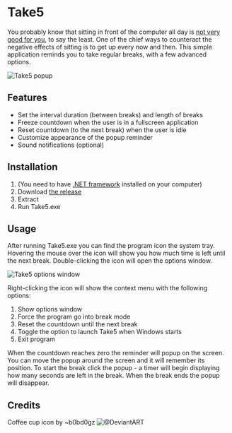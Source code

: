 Take5
=====

You probably know that sitting in front of the computer all day is [not very good for you](http://lifehacker.com/5879536/how-sitting-all-day-is-damaging-your-body-and-how-you-can-counteract-it), to say the least. One of the chief ways to counteract the negative effects of sitting is to get up every now and then. This simple application reminds you to take regular breaks, with a few advanced options.

![Take5 popup](http://i.imgur.com/AbGotbr.png)


Features
---------

* Set the interval duration (between breaks) and length of breaks
* Freeze countdown when the user is in a fullscreen application   
* Reset countdown (to the next break) when the user is idle
* Customize appearance of the popup reminder
* Sound notifications (optional)


Installation
--------------

1. (You need to have [.NET framework](http://www.microsoft.com/en-us/download/details.aspx?id=30653) installed on your computer)
2. Download [the release](https://github.com/Winterstark/Take5/releases)
3. Extract
4. Run Take5.exe


Usage
-------

After running Take5.exe you can find the program icon the system tray. Hovering the mouse over the icon will show you how much time is left until the next break. Double-clicking the icon will open the options window.

![Take5 options window](http://i.imgur.com/YBMCECj.png)

Right-clicking the icon will show the context menu with the following options:

1. Show options window
2. Force the program go into break mode
3. Reset the countdown until the next break
4. Toggle the option to launch Take5 when Windows starts
5. Exit program

When the countdown reaches zero the reminder will popup on the screen. You can move the popup around the screen and it will remember its position. To start the break click the popup - a timer will begin displaying how many seconds are left in the break. When the break ends the popup will disappear.


Credits
--------

Coffee cup icon by ~b0bd0gz ![@DeviantART](http://b0bd0gz.deviantart.com/art/Coffee-by-b0bd0gz-34281167)
